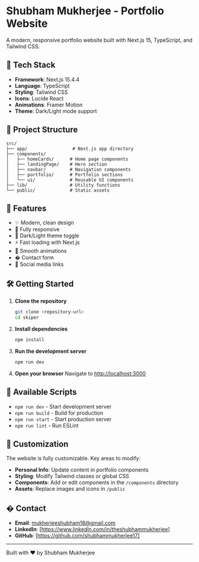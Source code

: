# Shubham Mukherjee - Portfolio Website

A modern, responsive portfolio website built with Next.js 15, TypeScript, and Tailwind CSS.

## 🚀 Tech Stack

- **Framework**: Next.js 15.4.4
- **Language**: TypeScript
- **Styling**: Tailwind CSS
- **Icons**: Lucide React
- **Animations**: Framer Motion
- **Theme**: Dark/Light mode support

## 📁 Project Structure

```
src/
├── app/                 # Next.js app directory
├── components/         
│   ├── homeCards/      # Home page components
│   ├── landingPage/    # Hero section
│   ├── navbar/         # Navigation components
│   ├── portfolio/      # Portfolio sections
│   └── ui/             # Reusable UI components
├── lib/                # Utility functions
└── public/             # Static assets
```

## 🌟 Features

- ✨ Modern, clean design
- 📱 Fully responsive
- 🌙 Dark/Light theme toggle
- ⚡ Fast loading with Next.js
- 🎨 Smooth animations
- � Contact form
- 🔗 Social media links

## 🛠️ Getting Started

1. **Clone the repository**
   ```bash
   git clone <repository-url>
   cd skiper
   ```

2. **Install dependencies**
   ```bash
   npm install
   ```

3. **Run the development server**
   ```bash
   npm run dev
   ```

4. **Open your browser**
   Navigate to [http://localhost:3000](http://localhost:3000)

## 📄 Available Scripts

- `npm run dev` - Start development server
- `npm run build` - Build for production
- `npm run start` - Start production server
- `npm run lint` - Run ESLint

## 🎨 Customization

The website is fully customizable. Key areas to modify:

- **Personal Info**: Update content in portfolio components
- **Styling**: Modify Tailwind classes or global CSS
- **Components**: Add or edit components in the `/components` directory
- **Assets**: Replace images and icons in `/public`

## � Contact

- **Email**: mukherjeeshubham18@gmail.com
- **LinkedIn**: [https://www.linkedin.com/in/theshubhammukherjee]
- **GitHub**: [https://github.com/shubhammukherjee17]

---

Built with ❤️ by Shubham Mukherjee
